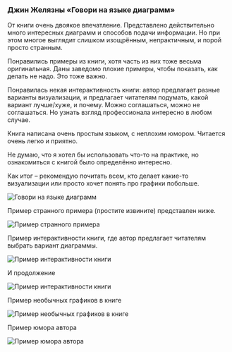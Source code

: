 ### Джин Желязны «Говори на языке диаграмм»

От книги очень двоякое впечатление. Представлено действительно много интересных диаграмм и способов подачи информации.
Но при этом многое выглядит слишком изощрённым, непрактичным, и порой просто странным.

Понравились примеры из книги, хотя часть из них тоже весьма оригинальная. Даны заведомо плохие примеры, чтобы показать, как делать не надо. Это тоже важно.

Понравилась некая интерактивность книги: автор предлагает разные варианты визуализации, и предлагает читателям подумать, какой вариант лучше/хуже, и почему.
Можно соглашаться, можно не соглашаться. Но узнать взгляд профессионала интересно в любом случае.

Книга написана очень простым языком, с неплохим юмором. Читается очень легко и приятно.

Не думаю, что я хотел бы использовать что-то на практике, но ознакомиться с книгой было определённо интересно.

Как итог – рекомендую почитать всем, кто делает какие-то визуализации или просто хочет понять про графики побольше.

![Говори на языке диаграмм](https://github.com/TalkoDenis/Books/blob/main/Say_it_with_Charts/%D0%93%D0%BE%D0%B2%D0%BE%D1%80%D0%B8%20%D0%BD%D0%B0%20%D1%8F%D0%B7%D1%8B%D0%BA%D0%B5%20%D0%B4%D0%B8%D0%B0%D0%B3%D1%80%D0%B0%D0%BC%D0%BC.jpg)

Пример странного примера (простите извините) представлен ниже.

![Пример странного примера](https://github.com/TalkoDenis/Books/blob/main/Say_it_with_Charts/%D0%93%D0%BE%D0%B2%D0%BE%D1%80%D0%B8.png)

Пример интерактивности книги, где автор предлагает читателям выбрать вариант диаграммы.

![Пример интерактивности книги](https://github.com/TalkoDenis/Books/blob/main/Say_it_with_Charts/%D0%93%D0%BE%D0%B2%D0%BE%D1%80%D0%B8%202.png)

И продолжение

![Пример интерактивности книги](https://github.com/TalkoDenis/Books/blob/main/Say_it_with_Charts/%D0%93%D0%BE%D0%B2%D0%BE%D1%80%D0%B8%203.png)

Пример необычных графиков в книге

![Пример необычных графиков в книге](https://github.com/TalkoDenis/Books/blob/main/Say_it_with_Charts/%D0%93%D0%BE%D0%B2%D0%BE%D1%80%D0%B8%204.png)

Пример юмора автора

![Пример юмора автора](https://github.com/TalkoDenis/Books/blob/main/Say_it_with_Charts/%D0%93%D0%BE%D0%B2%D0%BE%D1%80%D0%B8%205.png)
